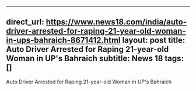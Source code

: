 
---
direct_url: https://www.news18.com/india/auto-driver-arrested-for-raping-21-year-old-woman-in-ups-bahraich-8671412.html
layout: post
title: Auto Driver Arrested for Raping 21-year-old Woman in UP's Bahraich
subtitle: News 18
tags: []
---

Auto Driver Arrested for Raping 21-year-old Woman in UP's Bahraich
